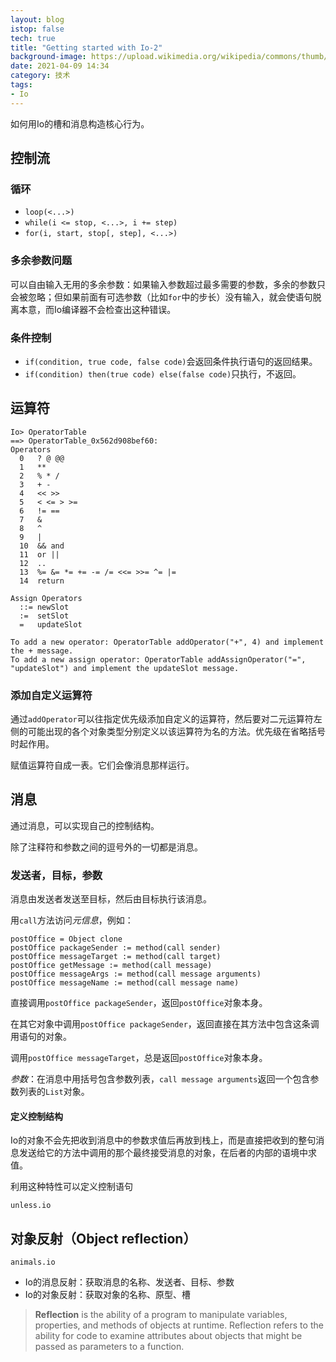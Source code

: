 ```yaml
---
layout: blog
istop: false
tech: true
title: "Getting started with Io-2"
background-image: https://upload.wikimedia.org/wikipedia/commons/thumb/2/26/Io-logo.svg/200px-Io-logo.svg.png
date: 2021-04-09 14:34
category: 技术
tags:
- Io
---
```


如何用Io的槽和消息构造核心行为。 

## 控制流

### 循环

- `loop(<...>)`
- `while(i <= stop, <...>, i += step)`
- `for(i, start, stop[, step], <...>)`

### 多余参数问题

可以自由输入无用的多余参数：如果输入参数超过最多需要的参数，多余的参数只会被忽略；但如果前面有可选参数（比如`for`中的步长）没有输入，就会使语句脱离本意，而Io编译器不会检查出这种错误。

### 条件控制

- `if(condition, true code, false code)`会返回条件执行语句的返回结果。
- `if(condition) then(true code) else(false code)`只执行，不返回。

## 运算符

```Io
Io> OperatorTable
==> OperatorTable_0x562d908bef60:
Operators
  0   ? @ @@
  1   **
  2   % * /
  3   + -
  4   << >>
  5   < <= > >=
  6   != ==
  7   &
  8   ^
  9   |
  10  && and
  11  or ||
  12  ..
  13  %= &= *= += -= /= <<= >>= ^= |=
  14  return

Assign Operators
  ::= newSlot
  :=  setSlot
  =   updateSlot

To add a new operator: OperatorTable addOperator("+", 4) and implement the + message.
To add a new assign operator: OperatorTable addAssignOperator("=", "updateSlot") and implement the updateSlot message.
```

### 添加自定义运算符

通过`addOperator`可以往指定优先级添加自定义的运算符，然后要对二元运算符左侧的可能出现的各个对象类型分别定义以该运算符为名的方法。优先级在省略括号时起作用。

赋值运算符自成一表。它们会像消息那样运行。

## 消息

通过消息，可以实现自己的控制结构。

除了注释符和参数之间的逗号外的一切都是消息。

### 发送者，目标，参数

消息由发送者发送至目标，然后由目标执行该消息。 

用`call`方法访问*元信息*，例如：

```Io
postOffice = Object clone
postOffice packageSender := method(call sender)
postOffice messageTarget := method(call target)
postOffice getMessage := method(call message)
postOffice messageArgs := method(call message arguments)
postOffice messageName := method(call message name)
```

直接调用`postOffice packageSender`，返回`postOffice`对象本身。

在其它对象中调用`postOffice packageSender`，返回直接在其方法中包含这条调用语句的对象。

调用`postOffice messageTarget`，总是返回`postOffice`对象本身。

*参数*：在消息中用括号包含参数列表，`call message arguments`返回一个包含参数列表的`List`对象。

#### 定义控制结构

Io的对象不会先把收到消息中的参数求值后再放到栈上，而是直接把收到的整句消息发送给它的方法中调用的那个最终接受消息的对象，在后者的内部的语境中求值。

利用这种特性可以定义控制语句

`unless.io`



## 对象反射（Object reflection）

`animals.io`



- Io的消息反射：获取消息的名称、发送者、目标、参数
- Io的对象反射：获取对象的名称、原型、槽

> **Reflection** is the ability of a program to manipulate variables, properties, and methods of objects at runtime. Reflection refers to the ability for code to examine attributes about objects that might be passed as parameters to a function.
